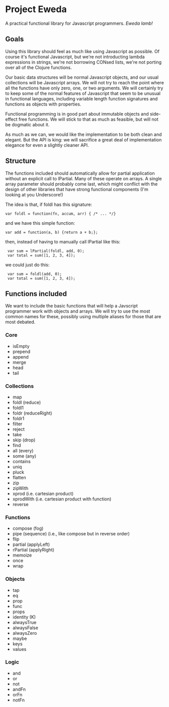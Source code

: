 Project Eweda
=============

A practical functional library for Javascript programmers.  _Eweda lamb!_



Goals
-----

Using this library should feel as much like using Javascript as possible.  Of course it's functional Javascript, but
we're not introducting lambda expressions in strings, we're not borrowing CONsed lists, we're not porting over all of
the Clojure functions.

Our basic data structures will be normal Javascript objects, and our usual collections will be Javascript arrays.  We
will not try to reach the point where all the functions have only zero, one, or two arguments.  We will certainly try
to keep some of the normal features of Javascript that seem to be unusual in functional languages, including variable
length function signatures and functions as objects with properties.

Functional programming is in good part about immutable objects and side-effect free functions.  We will stick to that
as much as feasible, but will not be dogmatic about it.

As much as we can, we would like the implementation to be both clean and elegant.  But the API is king: we will
sacrifice a great deal of implementation elegance for even a slightly cleaner API.


Structure
---------

The functions included should automatically allow for partial application without an explicit call to lPartial.  Many of
these operate on arrays.  A single array parameter should probably come last, which might conflict with the design of
other libraries that have strong functional components (I'm looking at you Underscore!)

The idea is that, if foldl has this signature:

    var foldl = function(fn, accum, arr) { /* ... */}

and we have this simple function:

    var add = function(a, b) {return a + b;};

then, instead of having to manually call lPartial like this:

     var sum = lPartial(foldl, add, 0);
     var total = sum([1, 2, 3, 4]);

we could just do this:

     var sum = foldl(add, 0);
     var total = sum([1, 2, 3, 4]);



Functions included
-------------------

We want to include the basic functions that will help a Javscript programmer work with objects and arrays.  We will try
to use the most common names for these, possibly using multiple aliases for those that are most debated.

### Core ###

  * isEmpty
  * prepend
  * append
  * merge
  * head
  * tail

### Collections ###

  * map
  * foldl (reduce)
  * foldl1
  * foldr (reduceRight)
  * foldr1
  * filter
  * reject
  * take
  * skip (drop)
  * find
  * all (every)
  * some (any)
  * contains
  * uniq
  * pluck
  * flatten
  * zip
  * zipWith
  * xprod (i.e. cartesian product)
  * xprodWith (i.e. cartesian product with function)
  * reverse

### Functions ###

  * compose (fog)
  * pipe (sequence) (i.e., like compose but in reverse order)
  * flip
  * partial (applyLeft)
  * rPartial (applyRight)
  * memoize
  * once
  * wrap

### Objects ###

  * tap
  * eq
  * prop
  * func
  * props
  * identity (K)
  * alwaysTrue
  * alwaysFalse
  * alwaysZero
  * maybe
  * keys
  * values

### Logic ###

  * and
  * or
  * not
  * andFn
  * orFn
  * notFn

